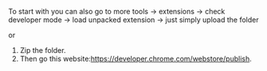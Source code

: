 To start with you can also go to more tools -> extensions -> check developer mode -> load unpacked extension -> just simply upload the folder

or

1. Zip the folder.
2. Then go this website:https://developer.chrome.com/webstore/publish.
